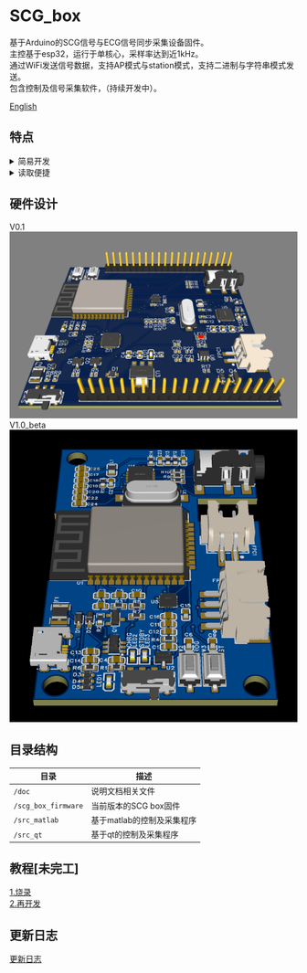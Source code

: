 # SCG_box

基于Arduino的SCG信号与ECG信号同步采集设备固件。  
主控基于esp32，运行于单核心，采样率达到近1kHz。  
通过WiFi发送信号数据，支持AP模式与station模式，支持二进制与字符串模式发送。  
包含控制及信号采集软件，（持续开发中）。

[English](../README.md)


## 特点

<details>
<summary>简易开发</summary>

+ 基于ESP32的Arduino库，遵从Arduino编程习惯
+ 核心函数可直接调用

</details>

<details>
<summary>读取便捷</summary>

+ 可选用二进制发送数据，也可以直接发送字符串，便于上位机读取
+ 待发送数据以数组形式暂存，便于再开发

</details>

## 硬件设计
V0.1  
![V0.1](./doc/fig/board3d.png)  
V1.0_beta  
![V1.0_beta](./doc/fig/newboard3d.png)  

## 目录结构

| 目录                     | 描述                                                                             |
| ------------------------ | -------------------------------------------------------------------------------- |
| ``/doc``     | 说明文档相关文件                                                           |
| ``/scg_box_firmware`` | 当前版本的SCG box固件                                                           |
| ``/src_matlab``  | 基于matlab的控制及采集程序                                                      |
| ``/src_qt``                 | 基于qt的控制及采集程序                                                                 |

## 教程[未完工]
[1.烧录](./doc/upload.md)  
[2.再开发](./doc/dev.md)  

## 更新日志
[更新日志](./doc/CHANGELOG_zh_CN.md)
